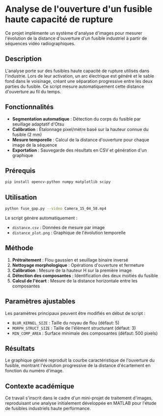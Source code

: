 # Analyse de l'ouverture d'un fusible haute capacité de rupture

Ce projet implémente un système d'analyse d'images pour mesurer l'évolution de la distance d'ouverture d'un fusible industriel à partir de séquences vidéo radiographiques.

## Description

L'analyse porte sur des fusibles haute capacité de rupture utilisés dans l'industrie. Lors de leur activation, un arc électrique est généré et le sable fond dans le voisinage, créant une séparation progressive entre les deux parties du fusible. Ce script mesure automatiquement cette distance d'ouverture au fil du temps.

## Fonctionnalités

- **Segmentation automatique** : Détection du corps du fusible par seuillage adaptatif d'Otsu
- **Calibration** : Étalonnage pixel/mètre basé sur la hauteur connue du fusible (2 mm)
- **Mesure temporelle** : Calcul de la distance d'ouverture pour chaque image de la séquence
- **Exportation** : Sauvegarde des résultats en CSV et génération d'un graphique

## Prérequis

```bash
pip install opencv-python numpy matplotlib scipy
```

## Utilisation

```bash
python fuse_gap.py --video Camera_15_04_58.mp4
```

Le script génère automatiquement :
- `distance.csv` : Données de mesure par image
- `distance_plot.png` : Graphique de l'évolution temporelle

## Méthode

1. **Prétraitement** : Flou gaussien et seuillage binaire inversé
2. **Nettoyage morphologique** : Opérations d'ouverture et fermeture
3. **Calibration** : Mesure de la hauteur H sur la première image
4. **Détection des composantes** : Identification des deux moitiés du fusible
5. **Calcul de l'écart** : Mesure de la distance horizontale entre les composantes

## Paramètres ajustables

Les paramètres principaux peuvent être modifiés en début de script :
- `BLUR_KERNEL_SIZE` : Taille du noyau de flou (défaut: 5)
- `MORPH_STRUCT_SIZE` : Taille de l'élément structurant (défaut: 3)
- `MIN_COMP_AREA` : Surface minimale des composantes (défaut: 500 pixels)

## Résultats

Le graphique généré reproduit la courbe caractéristique de l'ouverture du fusible, montrant l'évolution progressive de la distance d'écartement en fonction du numéro d'image.

## Contexte académique

Ce travail s'inscrit dans le cadre d'un mini-projet de traitement d'images, reproduisant une analyse initialement développée en MATLAB pour l'étude de fusibles industriels haute performance.

